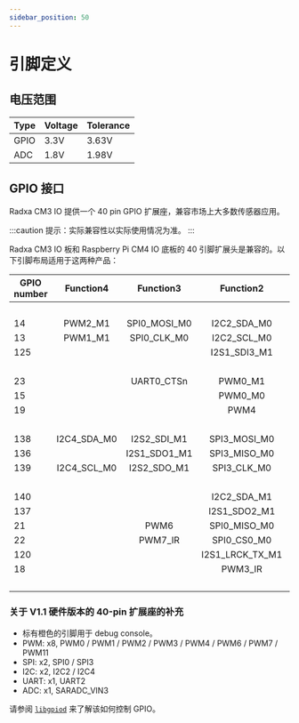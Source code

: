 ```yaml
---
sidebar_position: 50
---
```


# 引脚定义

## 电压范围

| Type | Voltage | Tolerance |
| ---- | ------- | --------- |
| GPIO | 3.3V    | 3.63V     |
| ADC  | 1.8V    | 1.98V     |

## GPIO 接口

Radxa CM3 IO 提供一个 40 pin GPIO 扩展座，兼容市场上大多数传感器应用。

:::caution
提示：实际兼容性以实际使用情况为准。
:::

<Tabs queryString="revision">
<TabItem value="v1_1" label="v1.1">

<div className='gpio_style'>

Radxa CM3 IO 板和 Raspberry Pi CM4 IO 底板的 40 引脚扩展头是兼容的。以下引脚布局适用于这两种产品：

| GPIO number |  Function4  |  Function3   |    Function2    | Function1 |               Pin#               |              Pin#               |  Function1  |                 Function2                 |  Function3   | Function4 | GPIO number |
| ----------- | :---------: | :----------: | :-------------: | :-------: | :------------------------------: | :-----------------------------: | :---------: | :---------------------------------------: | :----------: | :-------: | ----------- |
|             |             |              |                 |   +3.3V   | <div className='yellow'>1</div>  |  <div className='red'>2</div>   |    +5.0V    |                                           |              |           |             |
| 14          |   PWM2_M1   | SPI0_MOSI_M0 |   I2C2_SDA_M0   | GPIO0_B6  |  <div className='green'>3</div>  |  <div className='red'>4</div>   |    +5.0V    |                                           |              |           |             |
| 13          |   PWM1_M1   | SPI0_CLK_M0  |   I2C2_SCL_M0   | GPIO0_B5  |  <div className='green'>5</div>  | <div className='black'>6</div>  |     GND     |                                           |              |           |             |
| 125         |             |              |  I2S1_SDI3_M1   | GPIO3_D5  |  <div className='green'>7</div>  | <div className='green'>8</div>  |  GPIO0_D1   | <div className='orange'>UART2_TX_M0</div> |              |           | 25          |
|             |             |              |                 |    GND    |  <div className='black'>9</div>  | <div className='green'>10</div> |  GPIO0_D0   | <div className='orange'>UART2_RX_M0</div> |              |           | 24          |
| 23          |             |  UART0_CTSn  |     PWM0_M1     | GPIO0_C7  | <div className='green'>11</div>  | <div className='green'>12</div> |  GPIO3_C7   |              I2S1_SCLK_TX_M1              |              |           | 119         |
| 15          |             |              |     PWM0_M0     | GPIO0_B7  | <div className='green'>13</div>  | <div className='black'>14</div> |     GND     |                                           |              |           |             |
| 19          |             |              |      PWM4       | GPIO0_C3  | <div className='green'>15</div>  | <div className='green'>16</div> |  GPIO3_D4   |               I2S1_SDI2_M1                |              |           | 124         |
|             |             |              |                 |   +3.3V   | <div className='yellow'>17</div> | <div className='green'>18</div> |  GPIO3_D3   |               I2S1_SDI1_M1                |              |           | 123         |
| 138         | I2C4_SDA_M0 | I2S2_SDI_M1  |  SPI3_MOSI_M0   | GPIO4_B2  | <div className='green'>19</div>  | <div className='black'>20</div> |     GND     |                                           |              |           |             |
| 136         |             | I2S1_SDO1_M1 |  SPI3_MISO_M0   | GPIO4_B0  | <div className='green'>21</div>  | <div className='green'>22</div> |  GPIO3_C6   |               I2S1_MCLK_M1                |              |           | 118         |
| 139         | I2C4_SCL_M0 | I2S2_SDO_M1  |   SPI3_CLK_M0   | GPIO4_B3  | <div className='green'>23</div>  | <div className='green'>24</div> |  GPIO4_A6   |                SPI3_CS0_M0                | I2S1_SCLK_RX |           | 134         |
|             |             |              |                 |    GND    | <div className='black'>25</div>  | <div className='green'>26</div> | SARADC_VIN3 |                                           |              |           |             |
| 140         |             |              |   I2C2_SDA_M1   | GPIO4_B4  |  <div className='blue'>27</div>  | <div className='blue'>28</div>  |  GPIO4_B5   |                I2C2_SCL_M1                | I2S1_SDO3_M1 |           | 141         |
| 137         |             |              |  I2S1_SDO2_M1   | GPIO4_B1  | <div className='green'>29</div>  | <div className='black'>30</div> |     GND     |                                           |              |           |             |
| 21          |             |     PWM6     |  SPI0_MISO_M0   | GPIO0_C5  | <div className='green'>31</div>  | <div className='green'>32</div> |  GPIO4_C0   |                PWM11_IR_M1                |              |           | 144         |
| 22          |             |   PWM7_IR    |   SPI0_CS0_M0   | GPIO0_C6  | <div className='green'>33</div>  | <div className='black'>34</div> |     GND     |                                           |              |           |             |
| 120         |             |              | I2S1_LRCK_TX_M1 | GPIO3_D0  | <div className='green'>35</div>  | <div className='green'>36</div> |  GPIO4_A7   |              I2S1_LRCK_RX_M1              |              |           | 135         |
| 18          |             |              |     PWM3_IR     | GPIO0_C2  | <div className='green'>37</div>  | <div className='green'>38</div> |  GPIO3_D2   |               I2S1_SDI0_M1                |              |           | 122         |
|             |             |              |                 |    GND    | <div className='black'>39</div>  | <div className='green'>40</div> |  GPIO3_D1   |               I2S1_SDO0_M1                |              |           | 121         |

</div>

### 关于 V1.1 硬件版本的 40-pin 扩展座的补充

- 标有橙色的引脚用于 debug console。
- PWM: x8, PWM0 / PWM1 / PWM2 / PWM3 / PWM4 / PWM6 / PWM7 / PWM11
- SPI: x2, SPI0 / SPI3
- I2C: x2, I2C2 / I2C4
- UART: x1, UART2
- ADC: x1, SARADC_VIN3

</TabItem>
</Tabs>

请参阅 [`libgpiod`](/radxa-os/development/libgpiod.md) 来了解该如何控制 GPIO。
